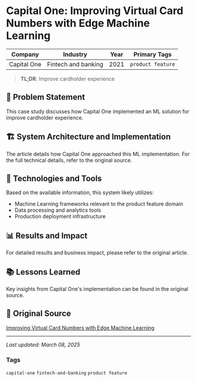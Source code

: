 # Capital One: Improving Virtual Card Numbers with Edge Machine Learning

| Company | Industry | Year | Primary Tags | 
|---------|----------|------|--------------|
| Capital One | Fintech and banking | 2021 | `product feature` |

> **TL;DR**: Improve cardholder experience

## 📝 Problem Statement

This case study discusses how Capital One implemented an ML solution for improve cardholder experience.

## 🏗️ System Architecture and Implementation

The article details how Capital One approached this ML implementation. For the full technical details, refer to the original source.

## 🔧 Technologies and Tools

Based on the available information, this system likely utilizes:

- Machine Learning frameworks relevant to the product feature domain
- Data processing and analytics tools
- Production deployment infrastructure

## 📊 Results and Impact

For detailed results and business impact, please refer to the original article.

## 📚 Lessons Learned

Key insights from Capital One's implementation can be found in the original source.

## 🔗 Original Source

[Improving Virtual Card Numbers with Edge Machine Learning](https://www.capitalone.com/tech/machine-learning/edge-machine-learning-eno-virtual-card-numbers/)

---

*Last updated: March 08, 2025*

### Tags

`capital-one` `fintech-and-banking` `product feature`
